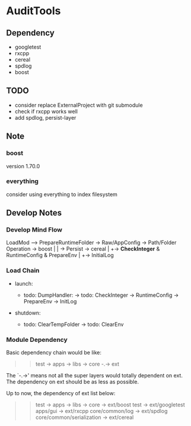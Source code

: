 # AuditTools

## Dependency

- googletest
- rxcpp
- cereal
- spdlog
- boost

## TODO

- consider replace ExternalProject with git submodule
- check if rxcpp works well
- add spdlog, persist-layer

## Note

### boost

version 1.70.0

### everything

consider using everything to index filesystem

## Develop Notes

### Develop Mind Flow

LoadMod --> PrepareRuntimeFolder -> Raw/AppConfig -> Path/Folder Operation -> boost
        |            |                            -> Persist -> cereal
        |            +-> **CheckInteger** & RuntimeConfig & PrepareEnv
        |
        +-> InitialLog

### Load Chain

- launch:
  - todo: DumpHandler: -> todo: CheckInteger -> RuntimeConfig -> PrepareEnv -> InitLog

- shutdown:
  - todo: ClearTempFolder -> todo: ClearEnv

### Module Dependency

Basic dependency chain would be like:

>> test -> apps -> libs -> core -.-> ext

The `-.->' means not all the super layers would totally dependent on ext. The dependency on ext should be as less as possible.

Up to now, the dependency of ext list below:

>> test -> apps -> libs -> core   -> ext/boost
>> test                           -> ext/googletest
>> apps/gui                       -> ext/rxcpp
>> core/common/log                -> ext/spdlog
>> core/common/serialization      -> ext/cereal
